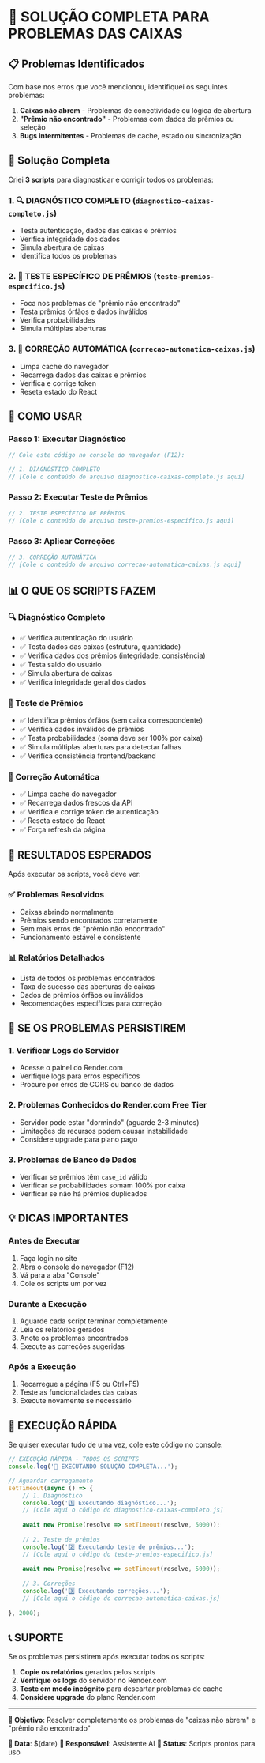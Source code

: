 # 🎯 SOLUÇÃO COMPLETA PARA PROBLEMAS DAS CAIXAS

## 📋 Problemas Identificados

Com base nos erros que você mencionou, identifiquei os seguintes problemas:

1. **Caixas não abrem** - Problemas de conectividade ou lógica de abertura
2. **"Prêmio não encontrado"** - Problemas com dados de prêmios ou seleção
3. **Bugs intermitentes** - Problemas de cache, estado ou sincronização

## 🔧 Solução Completa

Criei **3 scripts** para diagnosticar e corrigir todos os problemas:

### **1. 🔍 DIAGNÓSTICO COMPLETO** (`diagnostico-caixas-completo.js`)
- Testa autenticação, dados das caixas e prêmios
- Verifica integridade dos dados
- Simula abertura de caixas
- Identifica todos os problemas

### **2. 🎁 TESTE ESPECÍFICO DE PRÊMIOS** (`teste-premios-especifico.js`)
- Foca nos problemas de "prêmio não encontrado"
- Testa prêmios órfãos e dados inválidos
- Verifica probabilidades
- Simula múltiplas aberturas

### **3. 🔧 CORREÇÃO AUTOMÁTICA** (`correcao-automatica-caixas.js`)
- Limpa cache do navegador
- Recarrega dados das caixas e prêmios
- Verifica e corrige token
- Reseta estado do React

## 🚀 COMO USAR

### **Passo 1: Executar Diagnóstico**
```javascript
// Cole este código no console do navegador (F12):

// 1. DIAGNÓSTICO COMPLETO
// [Cole o conteúdo do arquivo diagnostico-caixas-completo.js aqui]
```

### **Passo 2: Executar Teste de Prêmios**
```javascript
// 2. TESTE ESPECÍFICO DE PRÊMIOS
// [Cole o conteúdo do arquivo teste-premios-especifico.js aqui]
```

### **Passo 3: Aplicar Correções**
```javascript
// 3. CORREÇÃO AUTOMÁTICA
// [Cole o conteúdo do arquivo correcao-automatica-caixas.js aqui]
```

## 📊 O QUE OS SCRIPTS FAZEM

### **🔍 Diagnóstico Completo**
- ✅ Verifica autenticação do usuário
- ✅ Testa dados das caixas (estrutura, quantidade)
- ✅ Verifica dados dos prêmios (integridade, consistência)
- ✅ Testa saldo do usuário
- ✅ Simula abertura de caixas
- ✅ Verifica integridade geral dos dados

### **🎁 Teste de Prêmios**
- ✅ Identifica prêmios órfãos (sem caixa correspondente)
- ✅ Verifica dados inválidos de prêmios
- ✅ Testa probabilidades (soma deve ser 100% por caixa)
- ✅ Simula múltiplas aberturas para detectar falhas
- ✅ Verifica consistência frontend/backend

### **🔧 Correção Automática**
- ✅ Limpa cache do navegador
- ✅ Recarrega dados frescos da API
- ✅ Verifica e corrige token de autenticação
- ✅ Reseta estado do React
- ✅ Força refresh da página

## 🎯 RESULTADOS ESPERADOS

Após executar os scripts, você deve ver:

### **✅ Problemas Resolvidos**
- Caixas abrindo normalmente
- Prêmios sendo encontrados corretamente
- Sem mais erros de "prêmio não encontrado"
- Funcionamento estável e consistente

### **📊 Relatórios Detalhados**
- Lista de todos os problemas encontrados
- Taxa de sucesso das aberturas de caixas
- Dados de prêmios órfãos ou inválidos
- Recomendações específicas para correção

## 🚨 SE OS PROBLEMAS PERSISTIREM

### **1. Verificar Logs do Servidor**
- Acesse o painel do Render.com
- Verifique logs para erros específicos
- Procure por erros de CORS ou banco de dados

### **2. Problemas Conhecidos do Render.com Free Tier**
- Servidor pode estar "dormindo" (aguarde 2-3 minutos)
- Limitações de recursos podem causar instabilidade
- Considere upgrade para plano pago

### **3. Problemas de Banco de Dados**
- Verificar se prêmios têm `case_id` válido
- Verificar se probabilidades somam 100% por caixa
- Verificar se não há prêmios duplicados

## 💡 DICAS IMPORTANTES

### **Antes de Executar**
1. Faça login no site
2. Abra o console do navegador (F12)
3. Vá para a aba "Console"
4. Cole os scripts um por vez

### **Durante a Execução**
1. Aguarde cada script terminar completamente
2. Leia os relatórios gerados
3. Anote os problemas encontrados
4. Execute as correções sugeridas

### **Após a Execução**
1. Recarregue a página (F5 ou Ctrl+F5)
2. Teste as funcionalidades das caixas
3. Execute novamente se necessário

## 🔄 EXECUÇÃO RÁPIDA

Se quiser executar tudo de uma vez, cole este código no console:

```javascript
// EXECUÇÃO RÁPIDA - TODOS OS SCRIPTS
console.log('🚀 EXECUTANDO SOLUÇÃO COMPLETA...');

// Aguardar carregamento
setTimeout(async () => {
    // 1. Diagnóstico
    console.log('1️⃣ Executando diagnóstico...');
    // [Cole aqui o código do diagnostico-caixas-completo.js]
    
    await new Promise(resolve => setTimeout(resolve, 5000));
    
    // 2. Teste de prêmios
    console.log('2️⃣ Executando teste de prêmios...');
    // [Cole aqui o código do teste-premios-especifico.js]
    
    await new Promise(resolve => setTimeout(resolve, 5000));
    
    // 3. Correções
    console.log('3️⃣ Executando correções...');
    // [Cole aqui o código do correcao-automatica-caixas.js]
    
}, 2000);
```

## 📞 SUPORTE

Se os problemas persistirem após executar todos os scripts:

1. **Copie os relatórios** gerados pelos scripts
2. **Verifique os logs** do servidor no Render.com
3. **Teste em modo incógnito** para descartar problemas de cache
4. **Considere upgrade** do plano Render.com

---

**🎯 Objetivo**: Resolver completamente os problemas de "caixas não abrem" e "prêmio não encontrado"

**📅 Data**: $(date)
**👤 Responsável**: Assistente AI
**🔧 Status**: Scripts prontos para uso
